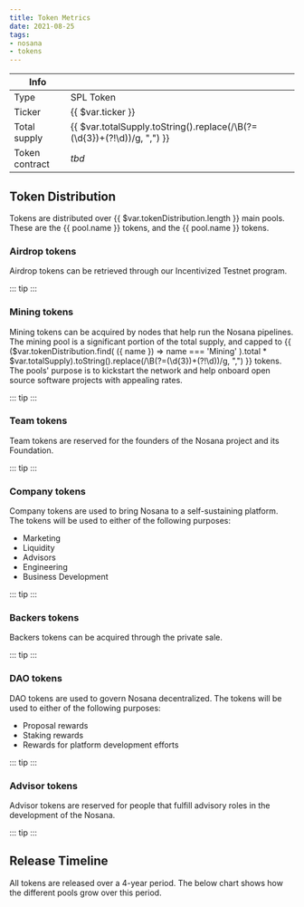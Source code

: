 ```yaml
---
title: Token Metrics
date: 2021-08-25
tags:
- nosana
- tokens
---
```


|Info||
| --- | --- |
| Type | SPL Token |
| Ticker |  {{ $var.ticker }} |
| Total supply | {{ $var.totalSupply.toString().replace(/\B(?=(\d{3})+(?!\d))/g, ",") }} |
| Token contract | *tbd* |

## Token Distribution

Tokens are distributed over {{ $var.tokenDistribution.length }} main pools.
These are the
<span v-for="(pool, index) in $var.tokenDistribution">
<span v-if="index < $var.tokenDistribution.length - 1"><a :href="'#' + pool.name.toLowerCase() + '-tokens'">{{ pool.name }} tokens</a>, </span>
<span v-else> and the <a :href="'#' + pool.name.toLowerCase() + '-tokens'">{{ pool.name }} tokens</a>.</span>
</span>

<TokenDistribution/>

### Airdrop tokens

Airdrop tokens can be retrieved through our Incentivized Testnet program.

::: tip
<TokenDescription pool='Airdrop'/>
:::

### Mining tokens

Mining tokens can be acquired by nodes that help run the Nosana pipelines.
The mining pool is a significant portion of the total supply, and capped to
{{ ($var.tokenDistribution.find( ({ name }) => name === 'Mining' ).total * $var.totalSupply).toString().replace(/\B(?=(\d{3})+(?!\d))/g, ",") }}
tokens.
The pools' purpose is to kickstart the network and help onboard open source software projects with appealing rates.

::: tip
<TokenDescription pool='Mining'/>
:::

### Team tokens

Team tokens are reserved for the founders of the Nosana project and its Foundation.

::: tip
<TokenDescription pool='Team'/>
:::

### Company tokens

Company tokens are used to bring Nosana to a self-sustaining platform.
The tokens will be used to either of the following purposes:

- Marketing
- Liquidity
- Advisors
- Engineering
- Business Development

::: tip
<TokenDescription pool='Company'/>
:::

### Backers tokens

Backers tokens can be acquired through the private sale.

::: tip
<TokenDescription pool='Backers'/>
:::

### DAO tokens

DAO tokens are used to govern Nosana decentralized.
The tokens will be used to either of the following purposes:

- Proposal rewards
- Staking rewards
- Rewards for platform development efforts

::: tip
<TokenDescription pool='DAO'/>
:::


### Advisor tokens

Advisor tokens are reserved for people that fulfill advisory roles in the development of the Nosana.

::: tip
<TokenDescription pool='Advisor'/>
:::

## Release Timeline

All tokens are released over a 4-year period.
The below chart shows how the different pools grow over this period.

<ReleaseTimeline/>
